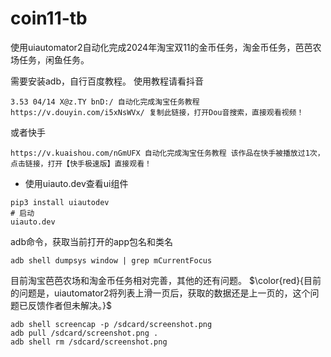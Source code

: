 # coin11-tb
使用uiautomator2自动化完成2024年淘宝双11的金币任务，淘金币任务，芭芭农场任务，闲鱼任务。

需要安装adb，自行百度教程。
使用教程请看抖音
```
3.53 04/14 X@z.TY bnD:/ 自动化完成淘宝任务教程  https://v.douyin.com/i5xNsWVx/ 复制此链接，打开Dou音搜索，直接观看视频！
```
或者快手
```
https://v.kuaishou.com/nGmUFX 自动化完成淘宝任务教程 该作品在快手被播放过1次，点击链接，打开【快手极速版】直接观看！
```

* 使用uiauto.dev查看ui组件
```
pip3 install uiautodev
# 启动
uiauto.dev
```

adb命令，获取当前打开的app包名和类名
```shell
adb shell dumpsys window | grep mCurrentFocus
```

目前淘宝芭芭农场和淘金币任务相对完善，其他的还有问题。
$\color{red}{目前的问题是，uiautomator2将列表上滑一页后，获取的数据还是上一页的，这个问题已反馈作者但未解决。}$

```shell
adb shell screencap -p /sdcard/screenshot.png
adb pull /sdcard/screenshot.png .
adb shell rm /sdcard/screenshot.png
```